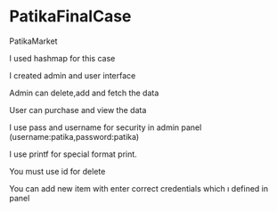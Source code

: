 # PatikaFinalCase

PatikaMarket

I used hashmap for this case

I created admin and user interface

Admin can delete,add and fetch the data

User can purchase and view the data

I use pass and username for security in admin panel (username:patika,password:patika)

I use printf for special format print.

You must use id for delete

You can add new item with enter correct credentials which ı defined in panel

